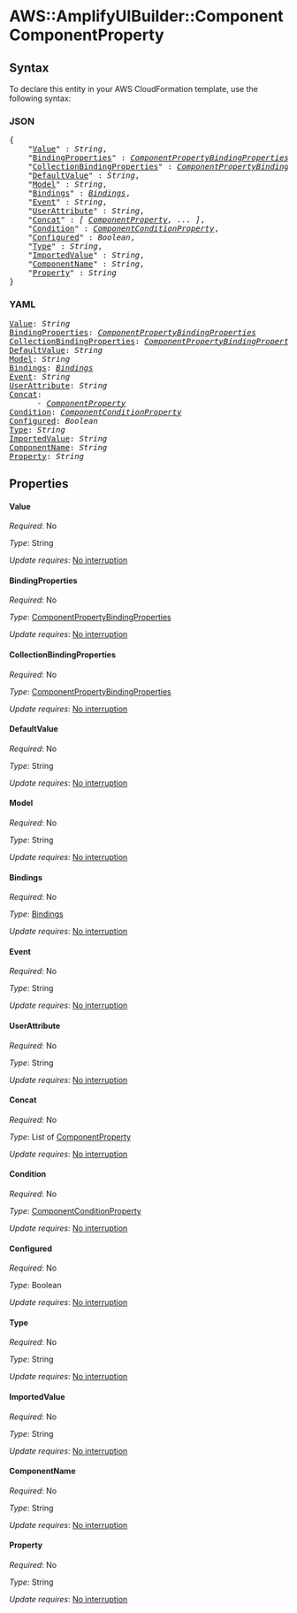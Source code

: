 # AWS::AmplifyUIBuilder::Component ComponentProperty

## Syntax

To declare this entity in your AWS CloudFormation template, use the following syntax:

### JSON

<pre>
{
    "<a href="#value" title="Value">Value</a>" : <i>String</i>,
    "<a href="#bindingproperties" title="BindingProperties">BindingProperties</a>" : <i><a href="componentpropertybindingproperties.md">ComponentPropertyBindingProperties</a></i>,
    "<a href="#collectionbindingproperties" title="CollectionBindingProperties">CollectionBindingProperties</a>" : <i><a href="componentpropertybindingproperties.md">ComponentPropertyBindingProperties</a></i>,
    "<a href="#defaultvalue" title="DefaultValue">DefaultValue</a>" : <i>String</i>,
    "<a href="#model" title="Model">Model</a>" : <i>String</i>,
    "<a href="#bindings" title="Bindings">Bindings</a>" : <i><a href="componentproperty-bindings.md">Bindings</a></i>,
    "<a href="#event" title="Event">Event</a>" : <i>String</i>,
    "<a href="#userattribute" title="UserAttribute">UserAttribute</a>" : <i>String</i>,
    "<a href="#concat" title="Concat">Concat</a>" : <i>[ <a href="componentproperty.md">ComponentProperty</a>, ... ]</i>,
    "<a href="#condition" title="Condition">Condition</a>" : <i><a href="componentconditionproperty.md">ComponentConditionProperty</a></i>,
    "<a href="#configured" title="Configured">Configured</a>" : <i>Boolean</i>,
    "<a href="#type" title="Type">Type</a>" : <i>String</i>,
    "<a href="#importedvalue" title="ImportedValue">ImportedValue</a>" : <i>String</i>,
    "<a href="#componentname" title="ComponentName">ComponentName</a>" : <i>String</i>,
    "<a href="#property" title="Property">Property</a>" : <i>String</i>
}
</pre>

### YAML

<pre>
<a href="#value" title="Value">Value</a>: <i>String</i>
<a href="#bindingproperties" title="BindingProperties">BindingProperties</a>: <i><a href="componentpropertybindingproperties.md">ComponentPropertyBindingProperties</a></i>
<a href="#collectionbindingproperties" title="CollectionBindingProperties">CollectionBindingProperties</a>: <i><a href="componentpropertybindingproperties.md">ComponentPropertyBindingProperties</a></i>
<a href="#defaultvalue" title="DefaultValue">DefaultValue</a>: <i>String</i>
<a href="#model" title="Model">Model</a>: <i>String</i>
<a href="#bindings" title="Bindings">Bindings</a>: <i><a href="componentproperty-bindings.md">Bindings</a></i>
<a href="#event" title="Event">Event</a>: <i>String</i>
<a href="#userattribute" title="UserAttribute">UserAttribute</a>: <i>String</i>
<a href="#concat" title="Concat">Concat</a>: <i>
      - <a href="componentproperty.md">ComponentProperty</a></i>
<a href="#condition" title="Condition">Condition</a>: <i><a href="componentconditionproperty.md">ComponentConditionProperty</a></i>
<a href="#configured" title="Configured">Configured</a>: <i>Boolean</i>
<a href="#type" title="Type">Type</a>: <i>String</i>
<a href="#importedvalue" title="ImportedValue">ImportedValue</a>: <i>String</i>
<a href="#componentname" title="ComponentName">ComponentName</a>: <i>String</i>
<a href="#property" title="Property">Property</a>: <i>String</i>
</pre>

## Properties

#### Value

_Required_: No

_Type_: String

_Update requires_: [No interruption](https://docs.aws.amazon.com/AWSCloudFormation/latest/UserGuide/using-cfn-updating-stacks-update-behaviors.html#update-no-interrupt)

#### BindingProperties

_Required_: No

_Type_: <a href="componentpropertybindingproperties.md">ComponentPropertyBindingProperties</a>

_Update requires_: [No interruption](https://docs.aws.amazon.com/AWSCloudFormation/latest/UserGuide/using-cfn-updating-stacks-update-behaviors.html#update-no-interrupt)

#### CollectionBindingProperties

_Required_: No

_Type_: <a href="componentpropertybindingproperties.md">ComponentPropertyBindingProperties</a>

_Update requires_: [No interruption](https://docs.aws.amazon.com/AWSCloudFormation/latest/UserGuide/using-cfn-updating-stacks-update-behaviors.html#update-no-interrupt)

#### DefaultValue

_Required_: No

_Type_: String

_Update requires_: [No interruption](https://docs.aws.amazon.com/AWSCloudFormation/latest/UserGuide/using-cfn-updating-stacks-update-behaviors.html#update-no-interrupt)

#### Model

_Required_: No

_Type_: String

_Update requires_: [No interruption](https://docs.aws.amazon.com/AWSCloudFormation/latest/UserGuide/using-cfn-updating-stacks-update-behaviors.html#update-no-interrupt)

#### Bindings

_Required_: No

_Type_: <a href="componentproperty-bindings.md">Bindings</a>

_Update requires_: [No interruption](https://docs.aws.amazon.com/AWSCloudFormation/latest/UserGuide/using-cfn-updating-stacks-update-behaviors.html#update-no-interrupt)

#### Event

_Required_: No

_Type_: String

_Update requires_: [No interruption](https://docs.aws.amazon.com/AWSCloudFormation/latest/UserGuide/using-cfn-updating-stacks-update-behaviors.html#update-no-interrupt)

#### UserAttribute

_Required_: No

_Type_: String

_Update requires_: [No interruption](https://docs.aws.amazon.com/AWSCloudFormation/latest/UserGuide/using-cfn-updating-stacks-update-behaviors.html#update-no-interrupt)

#### Concat

_Required_: No

_Type_: List of <a href="componentproperty.md">ComponentProperty</a>

_Update requires_: [No interruption](https://docs.aws.amazon.com/AWSCloudFormation/latest/UserGuide/using-cfn-updating-stacks-update-behaviors.html#update-no-interrupt)

#### Condition

_Required_: No

_Type_: <a href="componentconditionproperty.md">ComponentConditionProperty</a>

_Update requires_: [No interruption](https://docs.aws.amazon.com/AWSCloudFormation/latest/UserGuide/using-cfn-updating-stacks-update-behaviors.html#update-no-interrupt)

#### Configured

_Required_: No

_Type_: Boolean

_Update requires_: [No interruption](https://docs.aws.amazon.com/AWSCloudFormation/latest/UserGuide/using-cfn-updating-stacks-update-behaviors.html#update-no-interrupt)

#### Type

_Required_: No

_Type_: String

_Update requires_: [No interruption](https://docs.aws.amazon.com/AWSCloudFormation/latest/UserGuide/using-cfn-updating-stacks-update-behaviors.html#update-no-interrupt)

#### ImportedValue

_Required_: No

_Type_: String

_Update requires_: [No interruption](https://docs.aws.amazon.com/AWSCloudFormation/latest/UserGuide/using-cfn-updating-stacks-update-behaviors.html#update-no-interrupt)

#### ComponentName

_Required_: No

_Type_: String

_Update requires_: [No interruption](https://docs.aws.amazon.com/AWSCloudFormation/latest/UserGuide/using-cfn-updating-stacks-update-behaviors.html#update-no-interrupt)

#### Property

_Required_: No

_Type_: String

_Update requires_: [No interruption](https://docs.aws.amazon.com/AWSCloudFormation/latest/UserGuide/using-cfn-updating-stacks-update-behaviors.html#update-no-interrupt)
